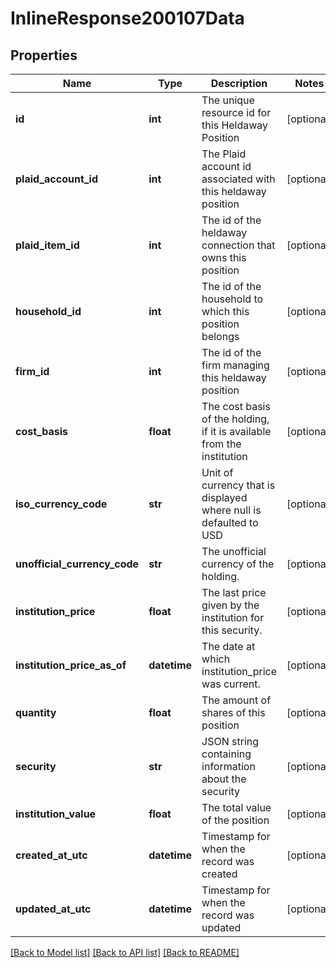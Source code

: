 # InlineResponse200107Data

## Properties
Name | Type | Description | Notes
------------ | ------------- | ------------- | -------------
**id** | **int** | The unique resource id for this Heldaway Position | [optional] 
**plaid_account_id** | **int** | The Plaid account id associated with this heldaway position | [optional] 
**plaid_item_id** | **int** | The id of the heldaway connection that owns this position | [optional] 
**household_id** | **int** | The id of the household to which this position belongs | [optional] 
**firm_id** | **int** | The id of the firm managing this heldaway position | [optional] 
**cost_basis** | **float** | The cost basis of the holding, if it is available from the institution | [optional] 
**iso_currency_code** | **str** | Unit of currency that is displayed where null is defaulted to USD | [optional] 
**unofficial_currency_code** | **str** | The unofficial currency of the holding. | [optional] 
**institution_price** | **float** | The last price given by the institution for this security. | [optional] 
**institution_price_as_of** | **datetime** | The date at which institution_price was current. | [optional] 
**quantity** | **float** | The amount of shares of this position | [optional] 
**security** | **str** | JSON string containing information about the security | [optional] 
**institution_value** | **float** | The total value of the position | [optional] 
**created_at_utc** | **datetime** | Timestamp for when the record was created | [optional] 
**updated_at_utc** | **datetime** | Timestamp for when the record was updated | [optional] 

[[Back to Model list]](../README.md#documentation-for-models) [[Back to API list]](../README.md#documentation-for-api-endpoints) [[Back to README]](../README.md)

